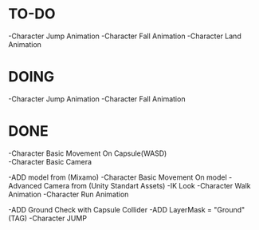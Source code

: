 # TO-DO
-Character Jump Animation
-Character Fall Animation
-Character Land Animation

# DOING
-Character Jump Animation
-Character Fall Animation

# DONE
-Character Basic Movement On Capsule(WASD) <br>
-Character Basic Camera

-ADD model from (Mixamo)
-Character Basic Movement On model
-Advanced Camera from (Unity Standart Assets)
-IK Look
-Character Walk Animation
-Character Run Animation

-ADD Ground Check with Capsule Collider
-ADD LayerMask = "Ground"(TAG)
-Character JUMP